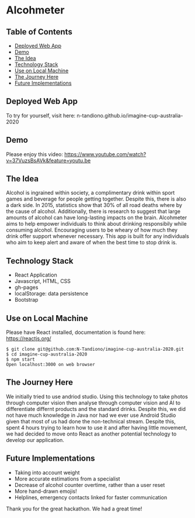 # Alcohmeter

## Table of Contents

- [Deployed Web App](##Deployed-Web-App)
- [Demo](##demo)
- [The Idea](##the-idea)
- [Technology Stack](##technology-stack)
- [Use on Local Machine](##use-on-local-machine)
- [The Journey Here](##the-journey-here)
- [Future Implementations](##future-implementations)

## Deployed Web App

To try for yourself, visit here: n-tandiono.github.io/imagine-cup-australia-2020

## Demo

Please enjoy this video:
https://www.youtube.com/watch?v=37VuzsBsAVk&feature=youtu.be

## The Idea

Alcohol is ingrained within society, a complimentary drink within sport games and beverage for people getting together. Despite this, there is also a dark side. In 2015, statistics show that 30% of all road deaths where by the cause of alcohol. Additionally, there is research to suggest that large amounts of alcohol can have long-lasting impacts on the brain. Alcohmeter aims to help empower individuals to think about drinking responsibily while consuming alcohol. Encouraging users to be wheary of how much they drink offer support whenever necessary. This app is built for any individuals who aim to keep alert and aware of when the best time to stop drink is.

## Technology Stack

- React Application
- Javascript, HTML, CSS
- gh-pages
- localStorage: data persistence
- Bootstrap

## Use on Local Machine

Please have React installed, documentation is found here: https://reactjs.org/

```
$ git clone git@github.com:N-Tandiono/imagine-cup-australia-2020.git
$ cd imagine-cup-australia-2020
$ npm start
Open localhost:3000 on web browser
```

## The Journey Here

We initially tried to use andriod studio. Using this technology to take photos through computer vision then analyse through computer vision and AI to differentiate differnt products and the standard drinks. Despite this, we did not have much knowledge in Java nor had we ever use Android Studio given that most of us had done the non-technical stream. Despite this, spent 4 hours trying to learn how to use it and after having little movement, we had decided to move onto React as another potential technology to develop our application.

## Future Implementations

- Taking into account weight
- More accurate estimations from a specialist
- Decrease of alcohol counter overtime, rather than a user reset
- More hand-drawn emojis!
- Helplines, emergency contacts linked for faster communication

Thank you for the great hackathon. We had a great time!
